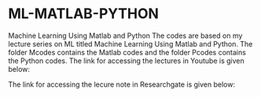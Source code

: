 # ML-MATLAB-PYTHON
Machine Learning Using Matlab and Python
The codes are based on my lecture series on ML titled Machine Learning Using Matlab and Python.
The folder Mcodes contains the Matlab codes and the folder Pcodes contains the Python codes. The link for accessing the lectures in Youtube is given below:


The link for accessing the lecure note in Researchgate is given below:


